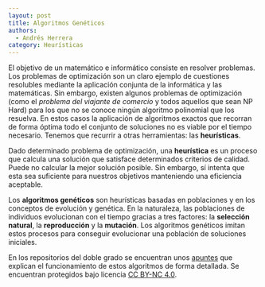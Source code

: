 ```yaml
---
layout: post
title: Algoritmos Genéticos
authors:
  - Andrés Herrera
category: Heurísticas
---
```


El objetivo de un matemático e informático consiste en resolver problemas. Los problemas de optimización son un claro ejemplo de cuestiones resolubles mediante la aplicación conjunta de la informática y las matemáticas. Sin embargo, existen algunos problemas de optimización (como el *problema del viajante de comercio* y todos aquellos que sean NP Hard) para los que no se conoce ningún algoritmo polinomial que los resuelva. En estos casos la aplicación de algoritmos exactos que recorran de forma óptima todo el conjunto de soluciones no es viable por el tiempo necesario. Tenemos que recurrir a otras herramientas: las **heurísticas**.

<!--more-->

Dado determinado problema de optimización, una **heurística** es un proceso que calcula una solución que satisface determinados criterios de calidad. Puede no calcular la mejor solución posible. Sin embargo, sí intenta que esta sea suficiente para nuestros objetivos manteniendo una eficiencia aceptable.

Los **algoritmos genéticos** son heurísticas basadas en poblaciones y en los conceptos de evolución y genética. En la naturaleza, las poblaciones de individuos evolucionan con el tiempo gracias a tres factores: la **selección natural**, la **reproducción** y la **mutación**. Los algoritmos genéticos imitan estos procesos para conseguir evolucionar una población de soluciones iniciales.

En los repositorios del doble grado se encuentran unos [apuntes](https://github.com/libreim/AlgoritmosGeneticos) que explican el funcionamiento de estos algoritmos de forma detallada. Se encuentran protegidos bajo licencia [CC BY-NC 4.0](http://creativecommons.org/licenses/by-nc/4.0/).
